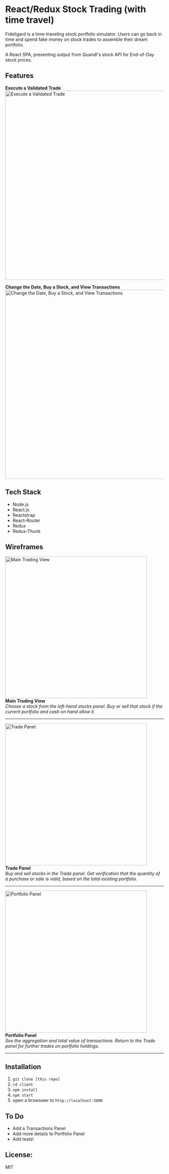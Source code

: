 # React/Redux Stock Trading (with time travel)

Fideligard is a time-traveling stock portfolio simulator. Users can go back in time and spend fake money on stock trades to assemble their dream portfolio.

A React SPA, presenting output from Quandl's stock API for End-of-Day stock prices.

## Features
**Execute a Validated Trade**  
<img src="https://raw.githubusercontent.com/patrickklima/react-redux-stock-picker/master/docs/GIFs/1-executing-a-validated-trade.gif" 
     width="600" alt="Execute a Validated Trade">    

**Change the Date, Buy a Stock, and View Transactions**  
<img src="https://raw.githubusercontent.com/patrickklima/react-redux-stock-picker/master/docs/GIFs/2-changing-date-buying-a-stock-and-viewing-transactions.gif" width="600" alt="Change the Date, Buy a Stock, and View Transactions">

## Tech Stack
- Node.js 
- React.js 
- Reactstrap
- React-Router
- Redux
- Redux-Thunk

## Wireframes
<img src="https://raw.githubusercontent.com/patrickklima/project_fideligard_spa/master/docs/wireframes/main_with_trade.png" 
     width="450" alt="Main Trading View">  
**Main Trading View**  
_Choose a stock from the left-hand stocks panel. Buy or sell that stock if the current portfolio and cash on hand allow it._  

--------

<img src="https://raw.githubusercontent.com/patrickklima/project_fideligard_spa/master/docs/wireframes/trade_panel.png" 
     width="450" alt="Trade Panel">  
**Trade Panel**  
_Buy and sell stocks in the Trade panel. Get verification that the quantity of a purchase or sale is valid, based on the total existing portfolio._  

--------

<img src="https://raw.githubusercontent.com/patrickklima/project_fideligard_spa/master/docs/wireframes/portfolio_panel.png" 
     width="450" alt="Portfolio Panel">  
**Portfolio Panel**  
_See the aggregation and total value of transactions. Return to the Trade panel for further trades on portfolio holdings._  

--------

## Installation
1. `git clone [this repo]`
2. `cd client`
3. `npm install`
4. `npm start`
5. open a browswer to `http://localhost:3000`

## To Do 
- Add a Transactions Panel
- Add more details to Portfolio Panel
- Add tests!

## License: 
MIT
